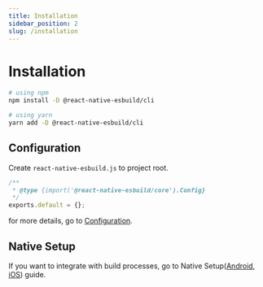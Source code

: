 ```yaml
---
title: Installation
sidebar_position: 2
slug: /installation
---
```


# Installation

```bash
# using npm
npm install -D @react-native-esbuild/cli

# using yarn
yarn add -D @react-native-esbuild/cli
```

## Configuration

Create `react-native-esbuild.js` to project root.

```js
/**
 * @type {import('@react-native-esbuild/core').Config}
 */
exports.default = {};
```

for more details, go to [Configuration](/configuration/basic).

## Native Setup

If you want to integrate with build processes, go to Native Setup([Android](/native-setup/android), [iOS](/native-setup/ios)) guide.
